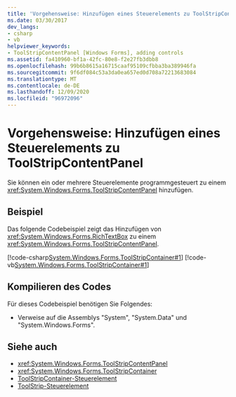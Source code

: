 ```yaml
---
title: 'Vorgehensweise: Hinzufügen eines Steuerelements zu ToolStripContentPanel'
ms.date: 03/30/2017
dev_langs:
- csharp
- vb
helpviewer_keywords:
- ToolStripContentPanel [Windows Forms], adding controls
ms.assetid: fa410960-bf1a-42fc-80e8-f2e27fb3dbb8
ms.openlocfilehash: 99b6b8615a16715caaf95109cfbba3ba389946fa
ms.sourcegitcommit: 9f6df084c53a3da0ea657ed0d708a72213683084
ms.translationtype: MT
ms.contentlocale: de-DE
ms.lasthandoff: 12/09/2020
ms.locfileid: "96972096"
---
```

# <a name="how-to-add-a-control-to-a-toolstripcontentpanel"></a>Vorgehensweise: Hinzufügen eines Steuerelements zu ToolStripContentPanel
Sie können ein oder mehrere Steuerelemente programmgesteuert zu einem <xref:System.Windows.Forms.ToolStripContentPanel> hinzufügen.  
  
## <a name="example"></a>Beispiel  
 Das folgende Codebeispiel zeigt das Hinzufügen von <xref:System.Windows.Forms.RichTextBox> zu einem <xref:System.Windows.Forms.ToolStripContentPanel>.  
  
 [!code-csharp[System.Windows.Forms.ToolStripContainer#1](~/samples/snippets/csharp/VS_Snippets_Winforms/System.Windows.Forms.ToolStripContainer/CS/Form1.cs#1)]
 [!code-vb[System.Windows.Forms.ToolStripContainer#1](~/samples/snippets/visualbasic/VS_Snippets_Winforms/System.Windows.Forms.ToolStripContainer/VB/Form1.vb#1)]  
  
## <a name="compiling-the-code"></a>Kompilieren des Codes  
 Für dieses Codebeispiel benötigen Sie Folgendes:  
  
- Verweise auf die Assemblys "System", "System.Data" und "System.Windows.Forms".  
  
## <a name="see-also"></a>Siehe auch

- <xref:System.Windows.Forms.ToolStripContentPanel>
- <xref:System.Windows.Forms.ToolStripContainer>
- [ToolStripContainer-Steuerelement](toolstripcontainer-control.md)
- [ToolStrip-Steuerelement](toolstrip-control-windows-forms.md)

